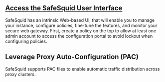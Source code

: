 ## [Access the SafeSquid User Interface](/docs/08-SafeSquid%20Interface/Accessing%20the%20SafeSquid%20Interface.md)

SafeSquid has an intrinsic Web-based UI, that will enable you to manage your instance, configure policies, fine-tune the features, and monitor your secure web gateway. First, create a policy on the top to allow at least one admin account to access the configuration portal to avoid lockout when configuring policies.


## Leverage Proxy Auto-Configuration (PAC)

SafeSquid supports PAC files to enable automatic traffic distribution across proxy clusters.

